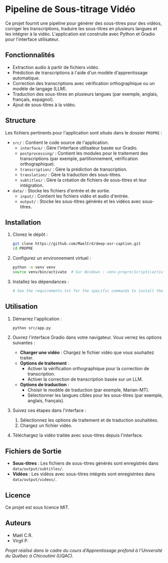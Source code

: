 # Pipeline de Sous-titrage Vidéo

Ce projet fournit une pipeline pour générer des sous-titres pour des vidéos, corriger les transcriptions, traduire les sous-titres en plusieurs langues et les intégrer à la vidéo. L'application est construite avec Python et Gradio pour l'interface utilisateur.

## Fonctionnalités

- Extraction audio à partir de fichiers vidéo.
- Prédiction de transcriptions à l'aide d'un modèle d'apprentissage automatique.
- Correction des transcriptions avec vérification orthographique ou un modèle de langage (LLM).
- Traduction des sous-titres en plusieurs langues (par exemple, anglais, français, espagnol).
- Ajout de sous-titres à la vidéo.

## Structure

Les fichiers pertinents pour l'application sont situés dans le dossier `PROPRE` :

- `src/` : Contient le code source de l'application.
  - `interface/` : Gère l'interface utilisateur basée sur Gradio.
  - `postprocessing/` : Contient les modules pour le traitement des transcriptions (par exemple, partitionnement, vérification orthographique).
  - `transcription/` : Gère la prédiction de transcription.
  - `translation/` : Gère la traduction des sous-titres.
  - `subtitles/` : Gère la création de fichiers de sous-titres et leur intégration.
- `data/` : Stocke les fichiers d'entrée et de sortie.
  - `input/` : Contient les fichiers vidéo et audio d'entrée.
  - `output/` : Stocke les sous-titres générés et les vidéos avec sous-titres.

## Installation

1. Clonez le dépôt :

   ```bash
   git clone https://github.com/MaelCrd/deep-asr-caption.git
   cd PROPRE
   ```

2. Configurez un environnement virtuel :

   ```bash
   python -m venv venv
   source venv/bin/activate  # Sur Windows : venv-propre\Scripts\activate
   ```

3. Installez les dépendances :

   ```bash
   # See the requirements.txt for the specific commands to install the dependencies
   ```

## Utilisation

1. Démarrez l'application :

   ```bash
   python src/app.py
   ```

2. Ouvrez l'interface Gradio dans votre navigateur. Vous verrez les options suivantes :
   - **Charger une vidéo** : Chargez le fichier vidéo que vous souhaitez traiter.
   - **Options de traitement** :
     - Activer la vérification orthographique pour la correction de transcription.
     - Activer la correction de transcription basée sur un LLM.
   - **Options de traduction** :
     - Choisir le modèle de traduction (par exemple, Marian-MT).
     - Sélectionner les langues cibles pour les sous-titres (par exemple, anglais, français).

3. Suivez ces étapes dans l'interface :
   1. Sélectionnez les options de traitement et de traduction souhaitées.
   2. Chargez un fichier vidéo.

4. Téléchargez la vidéo traitée avec sous-titres depuis l'interface.

## Fichiers de Sortie

- **Sous-titres** : Les fichiers de sous-titres générés sont enregistrés dans `data/output/subtitles/`.
- **Vidéos** : Les vidéos avec sous-titres intégrés sont enregistrées dans `data/output/videos/`.

## Licence

Ce projet est sous licence MIT.

## Auteurs

- Maël C.R.
- Virgil P.

*Projet réalisé dans le cadre du cours d'Apprentissage profond à l'Université du Québec à Chicoutimi (UQAC).*


